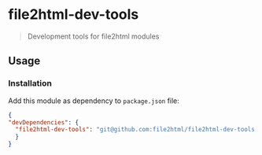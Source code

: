 # file2html-dev-tools
> Development tools for file2html modules

## Usage
### Installation
Add this module as dependency to `package.json` file:
```json
{
"devDependencies": {
  "file2html-dev-tools": "git@github.com:file2html/file2html-dev-tools.git"
  }
}
```